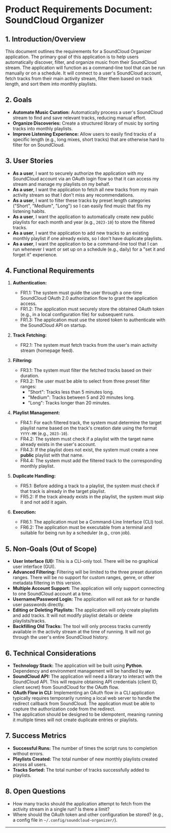 # Product Requirements Document: SoundCloud Organizer

## 1. Introduction/Overview

This document outlines the requirements for a SoundCloud Organizer application. The primary goal of this application is to help users automatically discover, filter, and organize music from their SoundCloud stream. The application will function as a command-line tool that can be run manually or on a schedule. It will connect to a user's SoundCloud account, fetch tracks from their main activity stream, filter them based on track length, and sort them into monthly playlists.

## 2. Goals

- **Automate Music Curation:** Automatically process a user's SoundCloud stream to find and save relevant tracks, reducing manual effort.
- **Organize Discoveries:** Create a structured library of music by sorting tracks into monthly playlists.
- **Improve Listening Experience:** Allow users to easily find tracks of a specific length (e.g., long mixes, short tracks) that are otherwise hard to filter for on SoundCloud.

## 3. User Stories

- **As a user**, I want to securely authorize the application with my SoundCloud account via an OAuth login flow so that it can access my stream and manage my playlists on my behalf.
- **As a user**, I want the application to fetch all new tracks from my main activity stream so that I don't miss any recommendations.
- **As a user**, I want to filter these tracks by preset length categories ("Short", "Medium", "Long") so I can easily find music that fits my listening habits.
- **As a user**, I want the application to automatically create new public playlists for each month and year (e.g., `2023-10`) to store the filtered tracks.
- **As a user**, I want the application to add new tracks to an existing monthly playlist if one already exists, so I don't have duplicate playlists.
- **As a user**, I want the application to be a command-line tool that I can run whenever I want or set up on a schedule (e.g., daily) for a "set it and forget it" experience.

## 4. Functional Requirements

1.  **Authentication:**
    -   FR1.1: The system must guide the user through a one-time SoundCloud OAuth 2.0 authorization flow to grant the application access.
    -   FR1.2: The application must securely store the obtained OAuth token (e.g., in a local configuration file) for subsequent runs.
    -   FR1.3: The application must use the stored token to authenticate with the SoundCloud API on startup.

2.  **Track Fetching:**
    -   FR2.1: The system must fetch tracks from the user's main activity stream (homepage feed).

3.  **Filtering:**
    -   FR3.1: The system must filter the fetched tracks based on their duration.
    -   FR3.2: The user must be able to select from three preset filter ranges:
        -   "Short": Tracks less than 5 minutes long.
        -   "Medium": Tracks between 5 and 20 minutes long.
        -   "Long": Tracks longer than 20 minutes.

4.  **Playlist Management:**
    -   FR4.1: For each filtered track, the system must determine the target playlist name based on the track's creation date using the format `YYYY-MM` (e.g., `2023-10`).
    -   FR4.2: The system must check if a playlist with the target name already exists in the user's account.
    -   FR4.3: If the playlist does not exist, the system must create a new **public** playlist with that name.
    -   FR4.4: The system must add the filtered track to the corresponding monthly playlist.

5.  **Duplicate Handling:**
    -   FR5.1: Before adding a track to a playlist, the system must check if that track is already in the target playlist.
    -   FR5.2: If the track already exists in the playlist, the system must skip it and not add it again.

6.  **Execution:**
    -   FR6.1: The application must be a Command-Line Interface (CLI) tool.
    -   FR6.2: The application must be executable from a terminal and suitable for being run by a scheduler (e.g., cron job).

## 5. Non-Goals (Out of Scope)

- **User Interface (UI):** This is a CLI-only tool. There will be no graphical user interface (GUI).
- **Advanced Filtering:** Filtering will be limited to the three preset duration ranges. There will be no support for custom ranges, genre, or other metadata filtering in this version.
- **Multiple Account Support:** The application will only support connecting to one SoundCloud account at a time.
- **Username/Password Login:** The application will not ask for or handle user passwords directly.
- **Editing or Deleting Playlists:** The application will only create playlists and add tracks. It will not modify playlist details or delete playlists/tracks.
- **Backfilling Old Tracks:** The tool will only process tracks currently available in the activity stream at the time of running. It will not go through the user's entire SoundCloud history.

## 6. Technical Considerations

- **Technology Stack:** The application will be built using **Python**. Dependency and environment management will be handled by **uv**.
- **SoundCloud API:** The application will need a library to interact with the SoundCloud API. This will require obtaining API credentials (client ID, client secret) from SoundCloud for the OAuth flow.
- **OAuth Flow in CLI:** Implementing an OAuth flow in a CLI application typically requires temporarily running a local web server to handle the redirect callback from SoundCloud. The application must be able to capture the authorization code from the redirect.
- The application should be designed to be idempotent, meaning running it multiple times will not create duplicate entries or playlists.

## 7. Success Metrics

- **Successful Runs:** The number of times the script runs to completion without errors.
- **Playlists Created:** The total number of new monthly playlists created across all users.
- **Tracks Sorted:** The total number of tracks successfully added to playlists.

## 8. Open Questions

- How many tracks should the application attempt to fetch from the activity stream in a single run? Is there a limit?
- Where should the OAuth token and other configuration be stored? (e.g., a config file in `~/.config/soundcloud-organizer/`).

---